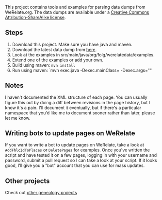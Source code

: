 This project contains tools and examples for parsing data dumps from WeRelate.org.  The data dumps are available under a [Creative Commons Attribution-ShareAlike license](http://creativecommons.org/licenses/by-sa/3.0/).

Steps
-----

1. Download this project.  Make sure you have java and maven.
2. Download the latest data dump from [here](http://public.werelate.org/pages.xml.gz).
3. Look at the examples in src/main/java/org/folg/werelatedata/examples.
4. Extend one of the examples or add your own.
5. Build using maven: `mvn install`
6. Run using maven: `mvn exec:java -Dexec.mainClass=<fully-qualified classname> -Dexec.args="<args>"

Notes
-----

I haven't documented the XML structure of each page.
You can usually figure this out by doing a diff between revisions in the page history, but I know it's a pain.
I'll document it eventually, but if there's a particular namespace that you'd like me to document sooner
rather than later, please let me know.

Writing bots to update pages on WeRelate
----------------------------------------

If you want to write a bot to update pages on WeRelate, take a look at `AddFhlcIdToPlaces` or `DeletePages` for examples.
Once you've written the script and have tested it on a few pages, logging in with your username and password,
submit a pull request so I can take a look at your script.  If it looks good, I'll give you a "bot" account that you
can use for mass updates.

Other projects
--------------

Check out [other genealogy projects](https://github.com/DallanQ)
